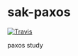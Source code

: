 sak-paxos
========

[![Travis](https://travis-ci.org/barudisshu/sak-paxos.svg?branch=master)](https://travis-ci.org/barudisshu/sak-paxos/)

paxos study